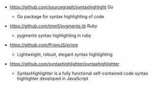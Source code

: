 - https://github.com/sourcegraph/syntaxhighlight *Go*
  - Go package for syntax highlighting of code
  
- https://github.com/tmm1/pygments.rb *Ruby*
  - pygments syntax highlighting in ruby
  
- https://github.com/PrismJS/prism
  - Lightweight, robust, elegant syntax highlighting

- https://github.com/syntaxhighlighter/syntaxhighlighter
  - SyntaxHighlighter is a fully functional self-contained code syntax highlighter developed in JavaScript  
